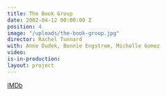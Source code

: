 ```yaml
---
title: The Book Group
date: 2002-04-12 00:00:00 Z
position: 4
image: "/uploads/the-book-group.jpg"
director: Rachel Tunnard
with: Anne Dudek, Bonnie Engstrom, Michelle Gomez
video: 
is-in-production: 
layout: project
---
```


[IMDb](https://www.imdb.com/title/tt0276650/?ref_=nv_sr_srsg_0_tt_3_nm_0_q_the%2520book%2520group)